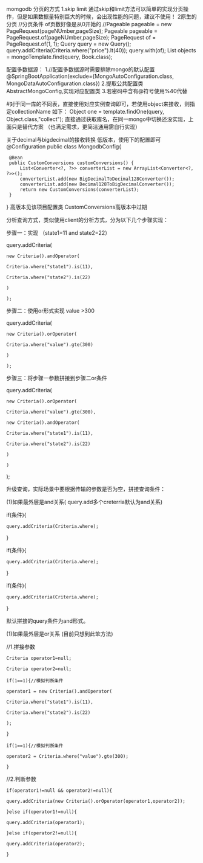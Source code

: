 momgodb 分页的方式
        1.skip  limit
        通过skip和limit方法可以简单的实现分页操作，但是如果数据量特别巨大的时候，会出现性能的问题，建议不使用！
        2原生的分页
       //分页条件
       of页数好像是从0开始的
           //Pageable pageable = new PageRequest(pageNUmber,pageSize);
           Pageable pageable = PageRequest.of(pageNUmber,pageSize);
            PageRequest of = PageRequest.of(1, 1);
            Query query = new Query();
            query.addCriteria(Criteria.where("price").lt(40));
            query.with(of);
            List<Book> objects = mongoTemplate.find(query, Book.class);
            
配置多数据源：
1.//配置多数据源时需要排除mongo的默认配置
@SpringBootApplication(exclude={MongoAutoConfiguration.class, MongoDataAutoConfiguration.class})
  2.提取公共配置类AbstractMongoConfig,实现对应配置类
  3.若密码中含有@符号使用%40代替
  
  #对于同一库的不同表，直接使用对应实例查询即可，若使用object来接收，则指定collectionName
 如下： Object one = template.findOne(query, Object.class,"collect");
  直接通过获取库名，在同一mongo中切换还没实现，上面只是替代方案 （也满足需求，更简洁通用需自行实现）  
  
 关于decimal与bigdecimal的接收转换
 低版本，使用下的配置即可
 @Configuration
 public class MongodbConfig{
 
     @Bean
     public CustomConversions customConversions() {
         List<Converter<?, ?>> converterList = new ArrayList<Converter<?, ?>>();
         converterList.add(new BigDecimalToDecimal128Converter());
         converterList.add(new Decimal128ToBigDecimalConverter());
         return new CustomConversions(converterList);
     }
 
 } 
 高版本见该项目配置类  CustomConversions高版本中过期
  
  分析查询方式，类似使用client的分析方式，分为以下几个步骤实现：
  
   步骤一：实现 （state1=11 and state2=22）
  
   query.addCriteria(
  
    new Criteria().andOperator(
  
    Criteria.where("state1").is(11),
  
    Criteria.where("state2").is(22)
  
    )
  
    );
  
   步骤二：使用or形式实现 value >300
  
   query.addCriteria(
  
    new Criteria().orOperator(
  
    Criteria.where("value").gte(300)
  
    )
  
    );
  
   步骤三：将步骤一参数拼接到步骤二or条件
  
   query.addCriteria(
  
    new Criteria().orOperator(
  
    Criteria.where("value").gte(300),
  
    new Criteria().andOperator(
  
    Criteria.where("state1").is(11),
  
    Criteria.where("state2").is(22)
  
    )
  
    )
  
   );
  
   
  
  
   升级查询，实际场景中要根据传输的参数是否为空，拼接查询条件：
  
   (1)如果最外层是and关系(
   query.add多个creterria默认为and关系)
  
   if(条件){
  
    query.addCriteria(Criteria.where);
  
   }
  
   if(条件){
  
    query.addCriteria(Criteria.where);
  
   }
  
   if(条件){
  
    query.addCriteria(Criteria.where);
  
   }
  
   默认拼接的query条件为and形式。
  
   (1)如果最外层是or关系
   (目前只想到此笨方法)
  
   //1.拼接参数
  
    Criteria operator1=null;
  
    Criteria operator2=null;
  
    if(1==1){//模拟判断条件
  
    operator1 = new Criteria().andOperator(
  
    Criteria.where("state1").is(11),
  
    Criteria.where("state2").is(22)
  
    );
  
    }
  
    if(1==1){//模拟判断条件
  
    operator2 = Criteria.where("value").gte(300);
  
    }
  
   //2.判断参数
  
    if(operator1!=null && operator2!=null){
  
    query.addCriteria(new Criteria().orOperator(operator1,operator2));
  
    }else if(operator1!=null){
  
    query.addCriteria(operator1);
  
    }else if(operator2!=null){
  
    query.addCriteria(operator2);
  
    }   